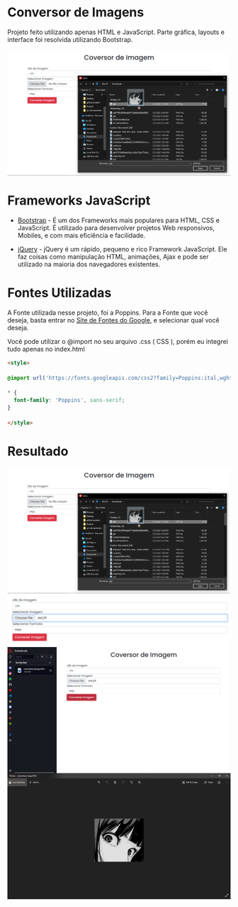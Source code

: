 # Conversor de Imagens
Projeto feito utilizando apenas HTML e JavaScript. Parte gráfica, layouts e interface foi resolvida utilizando Bootstrap.

<img align="center" src="screenshots/screen01.png">

# Frameworks JavaScript
- [Bootstrap](https://getbootstrap.com) - É um dos Frameworks mais populares para HTML, CSS e JavaScript. É utilizado para desenvolver projetos Web responsivos, Mobiles, e com mais eficiência e facilidade.

- [jQuery](https://jquery.com) - jQuery é um rápido, pequeno e rico Framework JavaScript. Ele faz coisas como manipulação HTML, animações, Ajax e pode ser utilizado na maioria dos navegadores existentes.

# Fontes Utilizadas
A Fonte utilizada nesse projeto, foi a Poppins. Para a Fonte que você deseja, basta entrar no [Site de Fontes do Google](https://fonts.google.com), e selecionar qual você deseja.

Você pode utilizar o @import no seu arquivo .css ( CSS ), porém eu integrei tudo apenas no index.html
~~~html
<style>

@import url('https://fonts.googleapis.com/css2?family=Poppins:ital,wght@0,100;0,200;0,300;0,400;0,500;0,600;0,700;0,800;0,900;1,100;1,200;1,300;1,400;1,500;1,600;1,700;1,800;1,900&display=swap');

* {
  font-family: 'Poppins', sans-serif;
}

</style>
~~~

# Resultado

<img align="center" src="screenshots/screen01.png">
<img align="center" src="screenshots/screen02.png">
<img align="center" src="screenshots/screen03.png">
<img align="center" src="screenshots/screen04.png">

